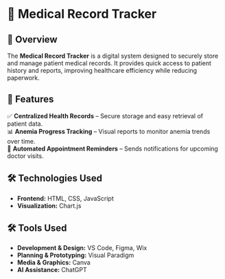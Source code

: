 # 🏥 Medical Record Tracker  

## 📌 Overview  
The **Medical Record Tracker** is a digital system designed to securely store and manage patient medical records. It provides quick access to patient history and reports, improving healthcare efficiency while reducing paperwork.  

## 🚀 Features  
✅ **Centralized Health Records** – Secure storage and easy retrieval of patient data.  
📊 **Anemia Progress Tracking** – Visual reports to monitor anemia trends over time.  
🔔 **Automated Appointment Reminders** – Sends notifications for upcoming doctor visits.   

## 🛠️ Technologies Used  
- **Frontend:** HTML, CSS, JavaScript  
- **Visualization:** Chart.js  

## 🛠️ Tools Used  
- **Development & Design:** VS Code, Figma, Wix  
- **Planning & Prototyping:** Visual Paradigm  
- **Media & Graphics:** Canva  
- **AI Assistance:** ChatGPT  

